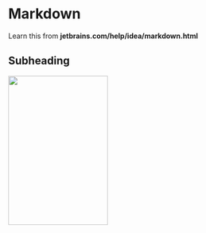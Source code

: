 # Markdown

Learn this from **jetbrains.com/help/idea/markdown.html**

## Subheading
<img src="C:\Users\bench\Desktop\COMP3111\ScreenShot for Lab1.png" width="200" height="300"/>
